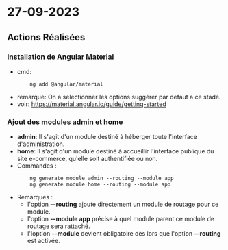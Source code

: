 # 27-09-2023

## Actions Réalisées

### Installation de Angular Material
*   cmd:
    ```shell
        ng add @angular/material
    ```
*   remarque:
    On a selectionner les options suggérer par defaut a ce stade.
*   voir: https://material.angular.io/guide/getting-started


### Ajout des modules **admin** et **home**
*   **admin**: Il s'agit d'un module destiné à héberger toute l'interface d'administration.
*   **home**:  Il s'agit d'un module destiné à accueillir l'interface publique du site e-commerce, qu'elle soit authentifiée ou non.
*   Commandes :
    ```shell
        ng generate module admin --routing --module app
        ng generate module home --routing --module app
    ```
*   Remarques :
    -   l'option **--routing** ajoute directement un module de routage pour ce module.
    -   l'option **--module app**  précise à quel module parent ce module de routage sera rattaché.
    -   l'ioption **--module** devient obligatoire dès lors que l'option **--routing** est activée.


<!-- ## Commentaires

- [Ajoutez des commentaires ou des explications supplémentaires pour clarifier les actions.]

## Captures d'Écran (le cas échéant)

![Nom de la capture d'écran](../../assets/images/image.png)

[Explication de la capture d'écran si nécessaire.] -->